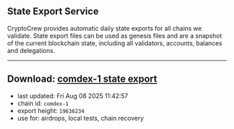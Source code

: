 ## State Export Service
CryptoCrew provides automatic daily state exports for all chains we validate. State export files can be used as genesis files and are a snapshot of the current blockchain state, including all validators, accounts, balances and delegations.

---
**Download: [comdex-1 state export](https://dl-eu2.ccvalidators.com/SERVICE/comdex/comdex-1_export_19636234.json)**
---

- last updated: Fri Aug 08 2025 11:42:57
- chain id: `comdex-1`
- export height: `19636234`
- use for: airdrops, local tests, chain recovery
